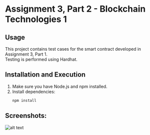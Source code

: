 # Assignment 3, Part 2 - Blockchain Technologies 1

## Usage
This project contains test cases for the smart contract developed in Assignment 3, Part 1.  
Testing is performed using Hardhat.

## Installation and Execution
1. Make sure you have Node.js and npm installed.
2. Install dependencies:
   ```sh
   npm install
## Screenshots:
![alt text](image-1.png)
